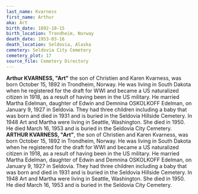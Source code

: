 ```yaml
---
last_name: Kvarness
first_name: Arthur
aka: Art
birth_date: 1892-10-15
birth_location: Trondheim, Norway
death_date: 1953-03-16
death_location: Seldovia, Alaska
cemetery: Seldovia City Cemetery
cemetery_plot: 17
source_file: Cemetery Directory
---
```


**Arthur KVARNESS, "Art"** the son of Christien and Karen Kvarness, was born October 15, 1892 in Trondheim, Norway. He was living in South Dakota when he registered for the draft for WWI and became a US naturalized citizen in 1918, as a result of having been in the US military. He married Martha Edelman, daughter of Edwin and Demnina OSKOLKOFF Edelman, on January 9, 1927 in Seldovia. They had three children including a baby that was born and died in 1931 and is buried in the Seldovia Hillside Cemetery. In 1948 Art and Martha were living in Seattle, Washington. She died in 1950. He died March 16, 1953 and is buried in the Seldovia City Cemetery.
**ARTHUR KVARNESS, "Art"**, the son of Christien and Karen Kvarness, was born October 15, 1892 in Trondheim, Norway. He was living in South Dakota when he registered for the draft for WWI and became a US naturalized citizen in 1918, as a result of having been in the US military. He married Martha Edelman, daughter of Edwin and Demnina OSKOLKOFF Edelman, on January 9, 1927 in Seldovia. They had three children including a baby that was born and died in 1931 and is buried in the Seldovia Hillside Cemetery. In 1948 Art and Martha were living in Seattle, Washington. She died in 1950. He died March 16, 1953 and is buried in the Seldovia City Cemetery.
